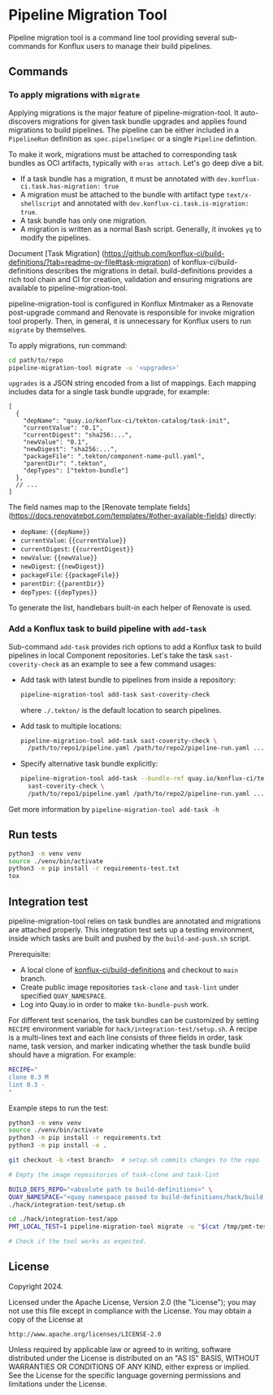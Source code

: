 # Pipeline Migration Tool

Pipeline migration tool is a command line tool providing several sub-commands
for Konflux users to manage their build pipelines.

## Commands

### To apply migrations with `migrate`

Applying migrations is the major feature of pipeline-migration-tool. It auto-discovers migrations
for given task bundle upgrades and applies found migrations to build pipelines. The pipeline can be
either included in a `PipelineRun` definition as `spec.pipelineSpec` or a single `Pipeline`
defintion.

To make it work, migrations must be attached to corresponding task bundles as OCI artifacts,
typically with `oras attach`. Let's go deep dive a bit.

* If a task bundle has a migration, it must be annotated with `dev.konflux-ci.task.has-migration: true`
* A migration must be attached to the bundle with artifact type `text/x-shellscript` and annotated
  with `dev.konflux-ci.task.is-migration: true`.
* A task bundle has only one migration.
* A migration is written as a normal Bash script. Generally, it invokes `yq` to modify the pipelines.

Document [Task Migration]
(https://github.com/konflux-ci/build-definitions/?tab=readme-ov-file#task-migration) of
konflux-ci/build-definitions describes the migrations in detail. build-definitions provides a rich
tool chain and CI for creation, validation and ensuring migrations are available to
pipeline-migration-tool.

pipeline-migration-tool is configured in Konflux Mintmaker as a Renovate post-upgrade command and
Renovate is responsible for invoke migration tool properly. Then, in general, it is unnecessary for
Konflux users to run `migrate` by themselves.

To apply migrations, run command:

```bash
cd path/to/repo
pipeline-migration-tool migrate -u '<upgrades>'
```

`upgrades` is a JSON string encoded from a list of mappings. Each mapping includes data for a
single task bundle upgrade, for example:

```jsonc
[
  {
    "depName": "quay.io/konflux-ci/tekton-catalog/task-init",
    "currentValue": "0.1",
    "currentDigest": "sha256:...",
    "newValue": "0.1",
    "newDigest": "sha256:...",
    "packageFile": ".tekton/component-name-pull.yaml",
    "parentDir": ".tekton",
    "depTypes": ["tekton-bundle"]
  },
  // ...
]
```

The field names map to the [Renovate template fields]
(https://docs.renovatebot.com/templates/#other-available-fields) directly:

* `depName`: `{{depName}}`
* `currentValue`: `{{currentValue}}`
* `currentDigest`: `{{currentDigest}}`
* `newValue`: `{{newValue}}`
* `newDigest`: `{{newDigest}}`
* `packageFile`: `{{packageFile}}`
* `parentDir`: `{{parentDir}}`
* `depTypes`: `{{depTypes}}`

To generate the list, handlebars built-in each helper of Renovate is used.

### Add a Konflux task to build pipeline with `add-task`

Sub-command `add-task` provides rich options to add a Konflux task to build pipelines in local
Component repositories. Let's take the task `sast-coverity-check` as an example to see a few
command usages:

* Add task with latest bundle to pipelines from inside a repository:

  ```bash
  pipeline-migration-tool add-task sast-coverity-check
  ```

  where `./.tekton/` is the default location to search pipelines.

* Add task to multiple locations:

  ```bash
  pipeline-migration-tool add-task sast-coverity-check \
    /path/to/repo1/pipeline.yaml /path/to/repo2/pipeline-run.yaml ...
  ```

* Specify alternative task bundle explicitly:

  ```bash
  pipeline-migration-tool add-task --bundle-ref quay.io/konflux-ci/tekton-catalog/task-sast-coverity-check:0.1@sha256:... \
    sast-coverity-check \
    /path/to/repo1/pipeline.yaml /path/to/repo2/pipeline-run.yaml ...
  ```

Get more information by `pipeline-migration-tool add-task -h`

## Run tests

```bash
python3 -m venv venv
source ./venv/bin/activate
python3 -m pip install -r requirements-test.txt
tox
```

## Integration test

pipeline-migration-tool relies on task bundles are annotated and migrations are attached properly.
This integration test sets up a testing environment, inside which tasks are built and pushed by the
`build-and-push.sh` script.

Prerequisite:

- A local clone of [konflux-ci/build-definitions](https://github.com/konflux-ci/build-definitions) 
  and checkout to `main` branch.
- Create public image repositories `task-clone` and `task-lint` under specified `QUAY_NAMESPACE`.
- Log into Quay.io in order to make `tkn-bundle-push` work.

For different test scenarios, the task bundles can be customized by setting `RECIPE` environment
variable for `hack/integration-test/setup.sh`. A recipe is a multi-lines text and each line consists
of three fields in order, task name, task version, and marker indicating whether the task bundle
build should have a migration. For example:

```bash
RECIPE="
clone 0.3 M
lint 0.3 -
"
```

Example steps to run the test:

```bash
python3 -m venv venv
source ./venv/bin/activate
python3 -m pip install -r requirements.txt
python3 -m pip install -e .

git checkout -b <test branch>  # setup.sh commits changes to the repo

# Empty the image repositories of task-clone and task-lint

BUILD_DEFS_REPO="<absolute path to build-definitions>" \
QUAY_NAMESPACE="<quay namespace passed to build-definitions/hack/build-and-push.sh>" \
./hack/integration-test/setup.sh

cd ./hack/integration-test/app
PMT_LOCAL_TEST=1 pipeline-migration-tool migrate -u "$(cat /tmp/pmt-test-upgrades.txt)"

# Check if the tool works as expected.
```

## License

Copyright 2024.

Licensed under the Apache License, Version 2.0 (the "License");
you may not use this file except in compliance with the License.
You may obtain a copy of the License at

    http://www.apache.org/licenses/LICENSE-2.0

Unless required by applicable law or agreed to in writing, software
distributed under the License is distributed on an "AS IS" BASIS,
WITHOUT WARRANTIES OR CONDITIONS OF ANY KIND, either express or implied.
See the License for the specific language governing permissions and
limitations under the License.
